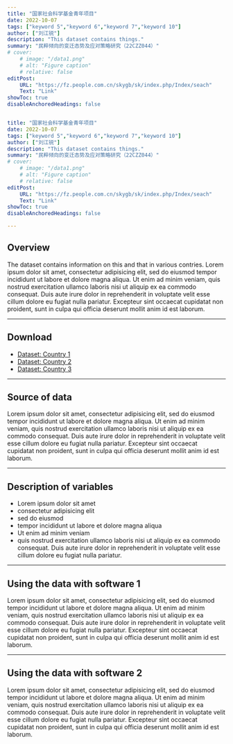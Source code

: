 ```yaml
---
title: "国家社会科学基金青年项目" 
date: 2022-10-07
tags: ["keyword 5","keyword 6","keyword 7","keyword 10"]
author: ["刘江锐"]
description: "This dataset contains things."
summary: "民粹倾向的变迁态势及应对策略研究（22CZZ044）"
# cover:
    # image: "/data1.png"
    # alt: "Figure caption"
    # relative: false
editPost:
    URL: "https://fz.people.com.cn/skygb/sk/index.php/Index/seach"
    Text: "Link"
showToc: true
disableAnchoredHeadings: false


title: "国家社会科学基金青年项目" 
date: 2022-10-07
tags: ["keyword 5","keyword 6","keyword 7","keyword 10"]
author: ["刘江锐"]
description: "This dataset contains things."
summary: "民粹倾向的变迁态势及应对策略研究（22CZZ044）"
# cover:
    # image: "/data1.png"
    # alt: "Figure caption"
    # relative: false
editPost:
    URL: "https://fz.people.com.cn/skygb/sk/index.php/Index/seach"
    Text: "Link"
showToc: true
disableAnchoredHeadings: false

---
```


## Overview

The dataset contains information on this and that in various contries. Lorem ipsum dolor sit amet, consectetur adipisicing elit, sed do eiusmod tempor incididunt ut labore et dolore magna aliqua. Ut enim ad minim veniam, quis nostrud exercitation ullamco laboris nisi ut aliquip ex ea commodo consequat. Duis aute irure dolor in reprehenderit in voluptate velit esse cillum dolore eu fugiat nulla pariatur. Excepteur sint occaecat cupidatat non
proident, sunt in culpa qui officia deserunt mollit anim id est laborum.

---

## Download

+ [Dataset: Country 1](https://github.com/pmichaillat/stimulus-spending)
+ [Dataset: Country 2](https://github.com/pmichaillat/wunk)
+ [Dataset: Country 3](https://github.com/pmichaillat/pricing-with-fairness)


---

## Source of data

Lorem ipsum dolor sit amet, consectetur adipisicing elit, sed do eiusmod
tempor incididunt ut labore et dolore magna aliqua. Ut enim ad minim veniam,
quis nostrud exercitation ullamco laboris nisi ut aliquip ex ea commodo
consequat. Duis aute irure dolor in reprehenderit in voluptate velit esse
cillum dolore eu fugiat nulla pariatur. Excepteur sint occaecat cupidatat non
proident, sunt in culpa qui officia deserunt mollit anim id est laborum.

---

## Description of variables

+ Lorem ipsum dolor sit amet
+ consectetur adipisicing elit
+ sed do eiusmod
+ tempor incididunt ut labore et dolore magna aliqua
+ Ut enim ad minim veniam
+ quis nostrud exercitation ullamco laboris nisi ut aliquip ex ea commodo
consequat. Duis aute irure dolor in reprehenderit in voluptate velit esse
cillum dolore eu fugiat nulla pariatur.

---

## Using the data with software 1

Lorem ipsum dolor sit amet, consectetur adipisicing elit, sed do eiusmod
tempor incididunt ut labore et dolore magna aliqua. Ut enim ad minim veniam,
quis nostrud exercitation ullamco laboris nisi ut aliquip ex ea commodo
consequat. Duis aute irure dolor in reprehenderit in voluptate velit esse
cillum dolore eu fugiat nulla pariatur. Excepteur sint occaecat cupidatat non
proident, sunt in culpa qui officia deserunt mollit anim id est laborum.

---

## Using the data with software 2

Lorem ipsum dolor sit amet, consectetur adipisicing elit, sed do eiusmod
tempor incididunt ut labore et dolore magna aliqua. Ut enim ad minim veniam,
quis nostrud exercitation ullamco laboris nisi ut aliquip ex ea commodo
consequat. Duis aute irure dolor in reprehenderit in voluptate velit esse
cillum dolore eu fugiat nulla pariatur. Excepteur sint occaecat cupidatat non
proident, sunt in culpa qui officia deserunt mollit anim id est laborum.

